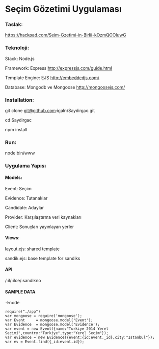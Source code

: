# Seçim Gözetimi Uygulaması

### Taslak:

https://hackpad.com/Seim-Gzetimi-in-Birlii-kOzmQOOluwG

### Teknoloji:

Stack: Node.js

Framework: Express http://expressjs.com/guide.html

Template Engine: EJS http://embeddedjs.com/

Database: Mongodb ve Mongoose http://mongoosejs.com/

### Installation:

git clone git@github.com:igaln/Saydirgac.git

cd Saydirgac

npm install

### Run:

node bin/www

### Uygulama Yapısı

#### Models:

Event: Seçim

Evidence: Tutanaklar

Candidate: Adaylar

Provider: Karşılaştırma veri kaynakları

Client: Sonuçları yayınlayan yerler

#### Views:

layout.ejs: shared template

sandik.ejs: base template for sandiks

#### API

/:il/:ilce/:sandikno


#### SAMPLE DATA
->node
```
require("./app")
var mongoose = require('mongoose');
var Event     = mongoose.model('Event');
var Evidence  = mongoose.model('Evidence');
var event = new Event({name:"Turkiye 2014 Yerel Seçimi",country:"Turkiye",type:"Yerel Secim"});
var evidence = new Evidence({event:{id:event._id},city:"Istanbul"});
var ev = Event.find({_id:event.id});
```